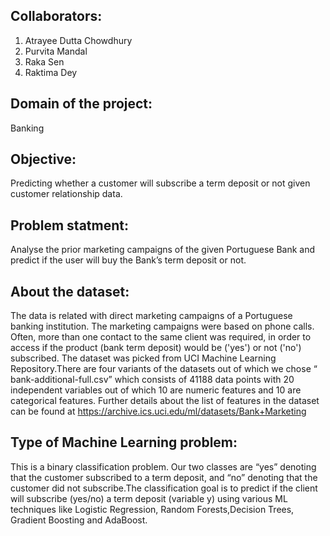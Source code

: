 ## Collaborators:
1. Atrayee Dutta Chowdhury
2. Purvita Mandal
3. Raka Sen
4. Raktima Dey
## Domain of the project:
 Banking
## Objective:
Predicting whether a customer will subscribe a term deposit or not given customer relationship data.
## Problem statment: 
 Analyse the  prior marketing campaigns of the given Portuguese Bank and predict if the user will buy the Bank’s term deposit or not.
## About the dataset:
The data is related with direct marketing campaigns of a Portuguese banking institution. The marketing campaigns were based on phone calls. Often, more than one contact to the same client was required, in order to access if the product (bank term deposit) would be ('yes') or not ('no') subscribed.
The dataset was picked from UCI Machine Learning Repository.There are four variants of the datasets out of which we chose “ bank-additional-full.csv” which consists of 41188 data points with 20 independent variables out of which 10 are numeric features and 10 are categorical features. Further details about the list of features in the dataset can be found at https://archive.ics.uci.edu/ml/datasets/Bank+Marketing
## Type of Machine Learning problem:
This is a binary classification problem. Our two classes are “yes” denoting that the customer subscribed to a term deposit, and “no” denoting that the customer did not subscribe.The classification goal is to predict if the client will subscribe (yes/no) a term deposit (variable y) using various ML techniques like Logistic Regression, Random Forests,Decision Trees, Gradient Boosting and AdaBoost.
